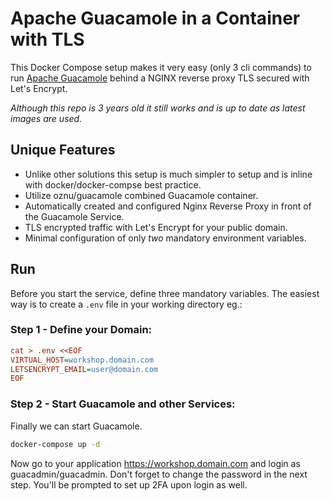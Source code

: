 # Apache Guacamole in a Container with TLS

This Docker Compose setup makes it very easy (only 3 cli commands) to run [Apache Guacamole](https://guacamole.incubator.apache.org/) behind a NGINX reverse proxy TLS secured with Let's Encrypt.

*Although this repo is 3 years old it still works and is up to date as latest images are used.*

## Unique Features

* Unlike other solutions this setup is much simpler to setup and is inline with docker/docker-compse best practice.
* Utilize oznu/guacamole combined Guacamole container.
* Automatically created and configured Nginx Reverse Proxy in front of the Guacamole Service.
* TLS encrypted traffic with Let's Encrypt for your public domain.
* Minimal configuration of only *two* mandatory environment variables.

## Run

Before you start the service, define three mandatory variables.
The easiest way is to create a `.env` file in your working directory eg.:

### Step 1 - Define your Domain:

```ini
cat > .env <<EOF
VIRTUAL_HOST=workshop.domain.com
LETSENCRYPT_EMAIL=user@domain.com
EOF
```

### Step 2 - Start Guacamole and other Services:

Finally we can start Guacamole.

```sh
docker-compose up -d
```

Now go to your application https://workshop.domain.com and login as guacadmin/guacadmin. 
Don't forget to change the password in the next step. You'll be prompted to set up 2FA
upon login as well.
